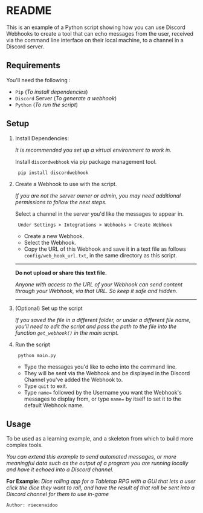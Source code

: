 # README

This is an example of a Python script showing how you can use Discord Webhooks to create a tool that can echo messages from the user, received via the command line interface on their local machine, to a channel in a Discord server.

## Requirements

You'll need the following :

- `Pip` (*To install dependencies*)
- `Discord` Server (*To generate a webhook*)
- `Python` (*To run the script*)

## Setup

1. Install Dependencies:

    *It is recommended you set up a virtual environment to work in.*

    Install `discordwebhook` via pip package management tool.

        pip install discordwebhook

2. Create a Webhook to use with the script.

    *If you are not the server owner or admin, you may need additional permissions to follow the next steps.*

    Select a channel in the server you'd like the messages to appear in.

        Under Settings > Integrations > Webhooks > Create Webhook

    - Create a new Webhook.
    - Select the Webhook.
    - Copy the URL of this Webhook and save it in a text file as follows `config/web_hook_url.txt`, in the same directory as this script.

    ---  

    **Do not upload or share this text file.**

    *Anyone with access to the URL of your Webhook can send content through your Webhook, via that URL. So keep it safe and hidden.*

    ---

3. (Optional) Set up the script

    *If you saved the file in a different folder, or under a different file name, you'll need to edit the script and pass the path to the file into the function `get_webhook()` in the main script.*

4. Run the script

        python main.py

    - Type the messages you'd like to echo into the command line.
    - They will be sent via the Webhook and be displayed in the Discord Channel you've added the Webhook to.
    - Type `quit` to exit.
    - Type `name=` followed by the Username you want the Webhook's messages to display from, or type `name=` by itself to set it to the default Webhook name.

## Usage

To be used as a learning example, and a skeleton from which to build more complex tools.

*You can extend this example to send automated messages, or more meaningful data such as the output of a program you are running locally and have it echoed into a Discord channel.*

**For Example:**
*Dice rolling app for a Tabletop RPG with a GUI that lets a user click the dice they want to roll, and have the result of that roll be sent into a Discord channel for them to use in-game*

    Author: riecenaidoo
